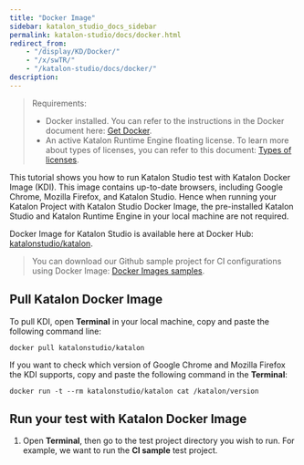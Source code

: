 ```yaml
---
title: "Docker Image" 
sidebar: katalon_studio_docs_sidebar
permalink: katalon-studio/docs/docker.html 
redirect_from:
    - "/display/KD/Docker/"
    - "/x/swTR/"
    - "/katalon-studio/docs/docker/"
description: 
---
```


> Requirements:
> * Docker installed. You can refer to the instructions in the Docker document here: [Get Docker](https://docs.docker.com/get-docker/).
> * An active Katalon Runtime Engine floating license. To learn more about types of licenses, you can refer to this document: [Types of licenses](https://docs.katalon.com/katalon-studio/docs/license.html).

This tutorial shows you how to run Katalon Studio test with Katalon Docker Image (KDI). This image contains up-to-date browsers, including Google Chrome, Mozilla Firefox, and Katalon Studio. Hence when running your Katalon Project with Katalon Studio Docker Image, the pre-installed Katalon Studio and Katalon Runtime Engine in your local machine are not required. 

Docker Image for Katalon Studio is available here at Docker Hub: [katalonstudio/katalon](https://hub.docker.com/r/katalonstudio/katalon/).

> You can download our Github sample project for CI configurations using Docker Image: [Docker Images samples](https://github.com/katalon-studio/docker-images-samples).
## Pull Katalon Docker Image

To pull KDI, open **Terminal** in your local machine, copy and paste the following command line:

```
docker pull katalonstudio/katalon
```

If you want to check which version of Google Chrome and Mozilla Firefox the KDI supports, copy and paste the following command in the **Terminal**: 

```
docker run -t --rm katalonstudio/katalon cat /katalon/version
```
## Run your test with Katalon Docker Image

1. Open **Terminal**, then go to the test project directory you wish to run. For example, we want to run the **CI sample** test project.

